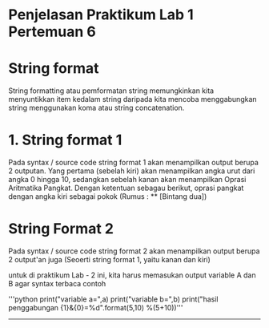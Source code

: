 # Penjelasan Praktikum Lab 1 Pertemuan 6

# String format

String formatting atau pemformatan string memungkinkan kita menyuntikkan item kedalam string daripada kita mencoba menggabungkan string menggunakan koma atau string concatenation.

# 1. **String format 1**
Pada syntax / source code string format 1 akan menampilkan output berupa 2 outputan.
Yang pertama (sebelah kiri) akan menampilkan angka urut dari angka 0 hingga 10, sedangkan sebelah kanan akan menampilkan Oprasi Aritmatika Pangkat.
Dengan ketentuan sebagau berikut, oprasi pangkat dengan angka kiri sebagai pokok (Rumus : ** [Bintang dua]) 

# String Format 2

Pada syntax / source code string format 2 akan menampilkan output berupa 2 output'an juga (Seoerti string format 1, yaitu kanan dan kiri) 

untuk di praktikum Lab - 2 ini, kita harus memasukan output variable A dan B agar syntax terbaca contoh 

'''python
print("variable a=",a)
print("variable b=",b)
print("hasil penggabungan {1}&{0}=%d".format(5,10) %(5+10))''' 
___
